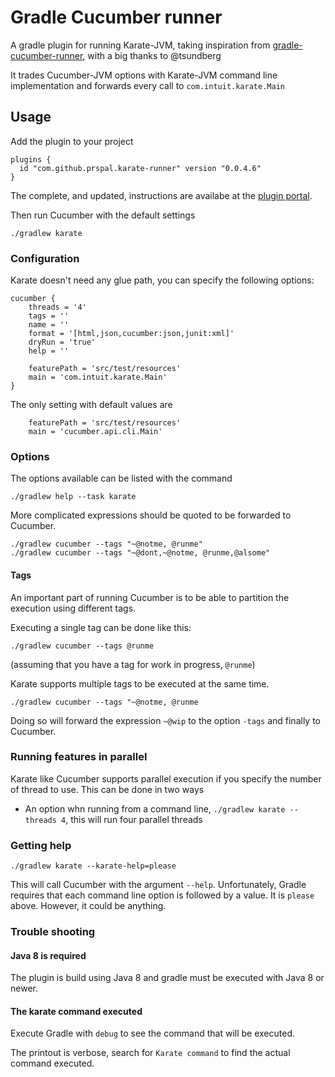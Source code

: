 # Gradle Cucumber runner

A gradle plugin for running Karate-JVM, taking inspiration from [gradle-cucumber-runner](https://github.com/tsundberg/gradle-cucumber-runner), with a big thanks to @tsundberg

It trades Cucumber-JVM options with Karate-JVM command line implementation and forwards every call to `com.intuit.karate.Main`

## Usage

Add the plugin to your project

```
plugins {
  id "com.github.prspal.karate-runner" version "0.0.4.6"
}
```

The complete, and updated, instructions are availabe at the
[plugin portal](https://plugins.gradle.org/plugin/com.github.prspal.karate-runner).

Then run Cucumber with the default settings

    ./gradlew karate

### Configuration

Karate doesn't need any glue path, you can specify the following options:

```
cucumber {
    threads = '4'
    tags = ''
    name = ''
    format = '[html,json,cucumber:json,junit:xml]'
    dryRun = 'true'
    help = ''

    featurePath = 'src/test/resources'
    main = 'com.intuit.karate.Main'
}
```

The only setting with default values are

```
    featurePath = 'src/test/resources'
    main = 'cucumber.api.cli.Main'
```

### Options

The options available can be listed with the command

    ./gradlew help --task karate


More complicated expressions should be quoted to be forwarded to Cucumber.

    ./gradlew cucumber --tags "~@notme, @runme" 
    ./gradlew cucumber --tags "~@dont,~@notme, @runme,@alsome" 

#### Tags

An important part of running Cucumber is to be able to partition the execution
using different tags.

Executing a single tag can be done like this:

    ./gradlew cucumber --tags @runme

(assuming that you have a tag for work in progress, `@runme`)

Karate supports multiple tags to be executed at the same time.

    ./gradlew cucumber --tags "~@notme, @runme

Doing so will forward the expression `~@wip` to the option `-tags`
and finally to Cucumber.


### Running features in parallel

Karate like Cucumber supports parallel execution if you specify the number of thread
to use. This can be done in two ways

* An option whn running from a command line, `./gradlew karate --threads 4`, this will run four parallel threads


### Getting help

    ./gradlew karate --karate-help=please

This will call Cucumber with the argument `--help`. Unfortunately, Gradle requires that each
command line option is followed by a value. It is `please` above. However, it could be anything.

### Trouble shooting

#### Java 8 is required

The plugin is build using Java 8 and gradle must be executed with Java 8 or newer.

#### The karate command executed

Execute Gradle with `debug` to see the command that will be executed.

The printout is verbose, search for `Karate command` to find the actual command executed.
